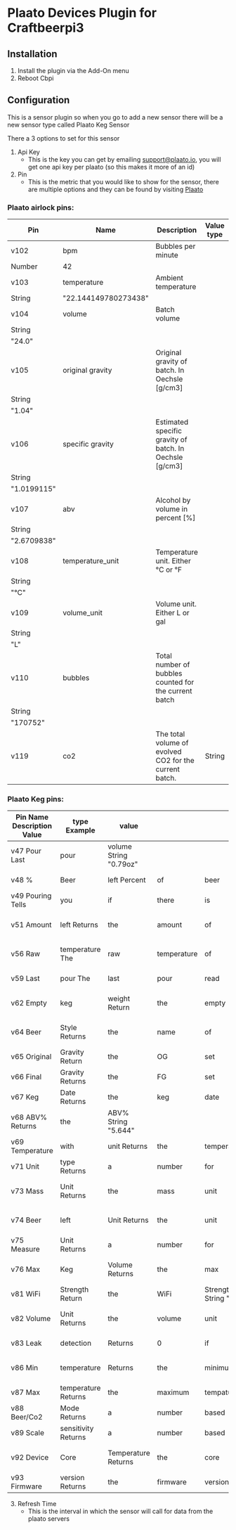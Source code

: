 # Plaato Devices Plugin for Craftbeerpi3

## Installation

1. Install the plugin via the Add-On menu
2. Reboot Cbpi

## Configuration

This is a sensor plugin so when you go to add a new sensor there will be a new sensor type called Plaato Keg Sensor

There a 3 options to set for this sensor

1. Api Key
   - This is the key you can get by emailing support@plaato.io, you will get one api key per plaato (so this makes it more of an id)
2. Pin
   - This is the metric that you would like to show for the sensor, there are multiple options and they can be found by visiting [Plaato](https://www.plaato.io/api "Plaato")

### Plaato airlock pins:
| Pin         | Name                 | Description                                             | Value type | Example value        |
|-------------|----------------------|---------------------------------------------------------|------------|----------------------|
| v102        | bpm                  | Bubbles per minute                                      |            |                      |
| Number      | 42                   |                                                         |            |                      |
| v103        | temperature          | Ambient temperature                                     |            |                      |
| String      | "22.144149780273438" |                                                         |            |                      |
| v104        | volume               | Batch volume                                            |            |                      |
| String      |                      |                                                         |            |                      |
| "24.0"      |                      |                                                         |            |                      |
| v105        | original gravity     | Original gravity of batch. In Oechsle [g/cm3]           |            |                      |
| String      |                      |                                                         |            |                      |
| "1.04"      |                      |                                                         |            |                      |
| v106        | specific gravity     | Estimated specific gravity of batch. In Oechsle [g/cm3] |            |                      |
| String      |                      |                                                         |            |                      |
| "1.0199115" |                      |                                                         |            |                      |
| v107        | abv                  | Alcohol by volume in percent [%]                        |            |                      |
| String      |                      |                                                         |            |                      |
| "2.6709838" |                      |                                                         |            |                      |
| v108        | temperature_unit     | Temperature unit. Either °C or °F                       |            |                      |
| String      |                      |                                                         |            |                      |
| "°C"        |                      |                                                         |            |                      |
| v109        | volume_unit          | Volume unit. Either L or gal                            |            |                      |
| String      |                      |                                                         |            |                      |
| "L"         |                      |                                                         |            |                      |
| v110        | bubbles              | Total number of bubbles counted for the current batch   |            |                      |
| String      |                      |                                                         |            |                      |
| "170752"    |                      |                                                         |            |                      |
| v119        | co2                  | The total volume of evolved CO2 for the current batch.  | String     | "113.52909851074219" |


### Plaato Keg pins:
| Pin	Name	Description	Value | type	Example        | value                |             |                    |                  |                      |                     |                       |                |                   |                     |                   |                |     |
|-------------------------|--------------------|----------------------|-------------|--------------------|------------------|----------------------|---------------------|-----------------------|----------------|-------------------|---------------------|-------------------|----------------|-----|
| v47	Pour	Last             | pour               | volume	String	"0.79oz" |             |                    |                  |                      |                     |                       |                |                   |                     |                   |                |     |
| v48	%                    | Beer               | left	Percent          | of          | beer               | left	Number	12.00  |                      |                     |                       |                |                   |                     |                   |                |     |
| v49	Pouring	Tells         | you                | if                   | there       | is                 | pouring	String	"0" | or                   | 255                 |                       |                |                   |                     |                   |                |     |
| v51	Amount               | left	Returns        | the                  | amount      | of                 | beer             | left                 | based               | on                    | the            | unit              | chosen	String	"12.40" |                   |                |     |
| v56	Raw                  | temperature	The     | raw                  | temperature | of                 | the              | device	String	"30.125" |                     |                       |                |                   |                     |                   |                |     |
| v59	Last                 | pour	The            | last                 | pour        | read               | by               | the                  | Plaato              | keg	String	"0.784"      |                |                   |                     |                   |                |     |
| v62	Empty                | keg                | weight	Return         | the         | empty              | keg              | weight	String	"4.500"  |                     |                       |                |                   |                     |                   |                |     |
| v64	Beer                 | Style	Returns       | the                  | name        | of                 | the              | beer                 | given               | in                    | the            | app	String	"Stout"  |                     |                   |                |     |
| v65	Original             | Gravity	Return      | the                  | OG          | set                | in               | the                  | app	String	"1062"     |                       |                |                   |                     |                   |                |     |
| v66	Final                | Gravity	Returns     | the                  | FG          | set                | in               | the                  | app	String	"1010"     |                       |                |                   |                     |                   |                |     |
| v67	Keg                  | Date	Returns        | the                  | keg         | date               | set              | in                   | the                 | app	String	"10/09/19"   |                |                   |                     |                   |                |     |
| v68	ABV%	Returns          | the                | ABV%	String	"5.644"    |             |                    |                  |                      |                     |                       |                |                   |                     |                   |                |     |
| v69	Temperature          | with               | unit	Returns          | the         | temperature        | with             | unit	String	"30.37°C"  |                     |                       |                |                   |                     |                   |                |     |
| v71	Unit                 | type	Returns        | a                    | number      | for                | the              | chosen               | unit                | type	String	"1"         | Metric,        | 2                 | US                  |                   |                |     |
| v73	Mass                 | Unit	Returns        | the                  | mass        | unit               | based            | on                   | the                 | chosen                | unit           | type	String	"lbs"   |                     |                   |                |     |
| v74	Beer                 | left               | Unit	Returns          | the         | unit               | based            | on                   | the                 | chosen                | unit           | type              | and                 | measurement       | unit	String	"kg" |     |
| v75	Measure              | Unit	Returns        | a                    | number      | for                | the              | chosen               | measurement         | type	String	"1"         | Weight,        | 2                 | Volume              |                   |                |     |
| v76	Max                  | Keg                | Volume	Returns        | the         | max                | keg              | volume	String	"20.000" |                     |                       |                |                   |                     |                   |                |     |
| v81	WiFi                 | Strength	Return     | the                  | WiFi        | Strength	String	"94" |                  |                      |                     |                       |                |                   |                     |                   |                |     |
| v82	Volume               | Unit	Returns        | the                  | volume      | unit               | based            | on                   | the                 | chosen                | unit           | type	String	"litre" |                     |                   |                |     |
| v83	Leak                 | detection          | Returns              | 0           | if                 | leak             | not                  | detected            | and                   | 1              | if                | leak                | detected	String	"1" |                |     |
| v86	Min                  | temperature        | Returns              | the         | minimum            | temperature      | set                  | in                  | the                   | app	String	"-10" |                   |                     |                   |                |     |
| v87	Max                  | temperature	Returns | the                  | maximum     | tempature          | set              | in                   | the                 | app	String	"35"         |                |                   |                     |                   |                |     |
| v88	Beer/Co2             | Mode	Returns        | a                    | number      | based              | on               | the                  | mode                | the                   | app            | is                | in	String	"1"         | Beer,             | 2              | Co2 |
| v89	Scale                | sensitivity	Returns | a                    | number      | based              | on               | the                  | scale               | sensitivity	String	"1"  | Low,           | 2                 | Medium,             | 3                 | High           |     |
| v92	Device               | Core               | Temperature	Returns   | the         | core               | temperature      | of                   | the                 | device	String	"59.44°C" |                |                   |                     |                   |                |     |
| v93	Firmware             | version	Returns     | the                  | firmware    | version            | of               | the                  | device	String	"2.0.8" |                       |                |                   |                     |                   |                |     |

3. Refresh Time
   - This is the interval in which the sensor will call for data from the plaato servers
